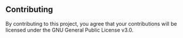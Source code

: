    ## Contributing

   By contributing to this project, you agree that your contributions will be licensed under the GNU General Public License v3.0.